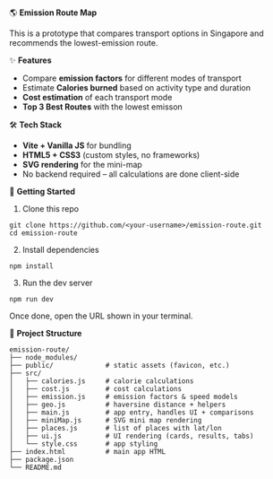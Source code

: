 🌎 **Emission Route Map**

This is a prototype that compares transport options in Singapore and recommends the lowest-emission route.  

✨ **Features**

- Compare **emission factors** for different modes of transport  
- Estimate **Calories burned** based on activity type and duration 
- **Cost estimation** of each transport mode 
- **Top 3 Best Routes** with the lowest emisson      

🛠️ **Tech Stack**

- **Vite + Vanilla JS** for bundling  
- **HTML5 + CSS3** (custom styles, no frameworks)  
- **SVG rendering** for the mini-map  
- No backend required – all calculations are done client-side
  
🚀 **Getting Started**

1. Clone this repo
``` 
git clone https://github.com/<your-username>/emission-route.git
cd emission-route
```
2. Install dependencies
```
npm install
```
3. Run the dev server
```
npm run dev
```

Once done, open the URL shown in your terminal.

📂 **Project Structure**
```
emission-route/
├── node_modules/ 
├── public/             # static assets (favicon, etc.)
├── src/
│   ├── calories.js     # calorie calculations
│   ├── cost.js         # cost calculations
│   ├── emission.js     # emission factors & speed models
│   ├── geo.js          # haversine distance + helpers
│   ├── main.js         # app entry, handles UI + comparisons
│   ├── miniMap.js      # SVG mini map rendering
│   ├── places.js       # list of places with lat/lon
│   ├── ui.js           # UI rendering (cards, results, tabs)
│   └── style.css       # app styling
├── index.html          # main app HTML
├── package.json
└── README.md
```
